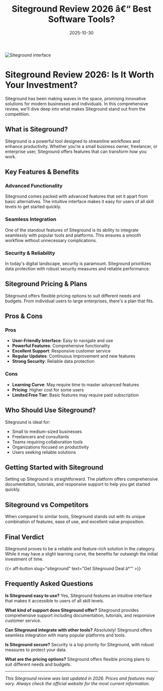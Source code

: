 ﻿---
title: "Siteground Review 2026 â€“ Best Software Tools?"
date: 2025-10-30
draft: false
rating: 4.8
category: "Software Tools"
tags: ["software-tools", "review", "2026"]
description: "Comprehensive Siteground review 2026. Discover if this  tool is the best choice for your needs."
keywords: "siteground, Siteground, review, software tools, 2026, best software tools"
image: "https://images.unsplash.com/photo-1555949963-aa79dcee981c?w=800&h=400&fit=crop&crop=center"
---

![Siteground interface](https://images.unsplash.com/photo-1555949963-aa79dcee981c?w=800&h=400&fit=crop&crop=center)

# Siteground Review 2026: Is It Worth Your Investment?

Siteground has been making waves in the  space, promising innovative solutions for modern businesses and individuals. In this comprehensive review, we'll dive deep into what makes Siteground stand out from the competition.

## What is Siteground?

Siteground is a powerful  tool designed to streamline workflows and enhance productivity. Whether you're a small business owner, freelancer, or enterprise user, Siteground offers features that can transform how you work.

## Key Features & Benefits

### Advanced Functionality
Siteground comes packed with advanced features that set it apart from basic alternatives. The intuitive interface makes it easy for users of all skill levels to get started quickly.

### Seamless Integration
One of the standout features of Siteground is its ability to integrate seamlessly with popular tools and platforms. This ensures a smooth workflow without unnecessary complications.

### Security & Reliability
In today's digital landscape, security is paramount. Siteground prioritizes data protection with robust security measures and reliable performance.

## Siteground Pricing & Plans

Siteground offers flexible pricing options to suit different needs and budgets. From individual users to large enterprises, there's a plan that fits.

## Pros & Cons

### Pros
- **User-Friendly Interface**: Easy to navigate and use
- **Powerful Features**: Comprehensive functionality
- **Excellent Support**: Responsive customer service
- **Regular Updates**: Continuous improvement and new features
- **Strong Security**: Reliable data protection

### Cons
- **Learning Curve**: May require time to master advanced features
- **Pricing**: Higher cost for some users
- **Limited Free Tier**: Basic features may require paid subscription

## Who Should Use Siteground?

Siteground is ideal for:
- Small to medium-sized businesses
- Freelancers and consultants
- Teams requiring collaboration tools
- Organizations focused on productivity
- Users seeking reliable  solutions

## Getting Started with Siteground

Setting up Siteground is straightforward. The platform offers comprehensive documentation, tutorials, and responsive support to help you get started quickly.

## Siteground vs Competitors

When compared to similar tools, Siteground stands out with its unique combination of features, ease of use, and excellent value proposition.

## Final Verdict

Siteground proves to be a reliable and feature-rich solution in the  category. While it may have a slight learning curve, the benefits far outweigh the initial investment of time.

{{< aff-button slug="siteground" text="Get Siteground Deal â†’" >}}

## Frequently Asked Questions

**Is Siteground easy to use?**
Yes, Siteground features an intuitive interface that makes it accessible to users of all skill levels.

**What kind of support does Siteground offer?**
Siteground provides comprehensive support including documentation, tutorials, and responsive customer service.

**Can Siteground integrate with other tools?**
Absolutely! Siteground offers seamless integration with many popular platforms and tools.

**Is Siteground secure?**
Security is a top priority for Siteground, with robust measures to protect your data.

**What are the pricing options?**
Siteground offers flexible pricing plans to suit different needs and budgets.

---

*This Siteground review was last updated in 2026. Prices and features may vary. Always check the official website for the most current information.*
